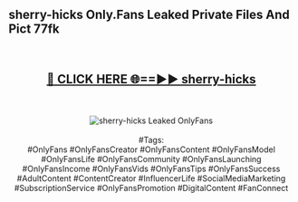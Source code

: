 <h2>sherry-hicks Only.Fans Leaked Private Files And Pict 77fk</h2>
<br>
<div align="center">
<h2><a href="https://mediafiles.top/sherry-hicks" rel="nofollow">🔴 CLICK HERE 🌐==►► sherry-hicks</a></h2>
<br>
<br>
<a href="https://mediafiles.top/sherry-hicks" rel="nofollow" data-target="animated-image.originalLink"><img src="https://i.ibb.co.com/WyWwxjT/player-gif2.gif" alt="sherry-hicks Leaked OnlyFans" style="max-width: 100%; display: inline-block;" data-target="animated-image.originalImage"></a>
<br><br>
#Tags:
<br>
#OnlyFans #OnlyFansCreator #OnlyFansContent #OnlyFansModel #OnlyFansLife #OnlyFansCommunity #OnlyFansLaunching #OnlyFansIncome #OnlyFansVids #OnlyFansTips #OnlyFansSuccess #AdultContent #ContentCreator #InfluencerLife #SocialMediaMarketing #SubscriptionService #OnlyFansPromotion #DigitalContent #FanConnect
</div>
<br>